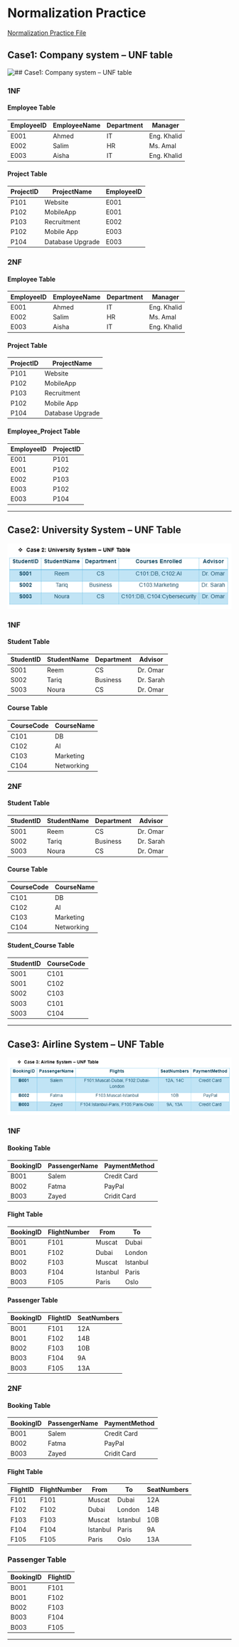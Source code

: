 ﻿# Normalization Practice

[Normalization Practice File](./PDF/Normalization-Task5.pdf)


## Case1: Company system – UNF table

![## Case1: Company system – UNF table
](./images/case1-CompanySystem.PNG)


### 1NF 
#### Employee Table
|EmployeeID   | EmployeeName  |  Department | Manager       |
|-------------|---------------|-------------|-------------- |
|E001         | Ahmed         | IT          | Eng. Khalid   |
|E002         | Salim         | HR          | Ms. Amal      |
|E003         | Aisha         | IT          | Eng. Khalid   |
#### Project Table
|ProjectID    | ProjectName     |EmployeeID   |
|-------------|---------------  |-------------|
|P101         | Website         | E001        |
|P102         | MobileApp       | E001        |
|P103         | Recruitment     | E002        |
|P102         | Mobile App      | E003        |
|P104         | Database Upgrade| E003        |

### 2NF
#### Employee Table
|EmployeeID   | EmployeeName  |  Department | Manager       |
|-------------|---------------|-------------|-------------- |
|E001         | Ahmed         | IT          | Eng. Khalid  |
|E002         | Salim         | HR          | Ms. Amal     |
|E003         | Aisha         | IT          | Eng. Khalid  |

#### Project Table
|ProjectID    | ProjectName     |
|-------------|---------------  |
|P101         | Website         | 
|P102         | MobileApp       |
|P103         | Recruitment     | 
|P102         | Mobile App      | 
|P104         | Database Upgrade| 

#### Employee_Project Table
|EmployeeID   | ProjectID     |
|-------------|---------------|
|E001         | P101          |
|E001         | P102          |
|E002         | P103          |
|E003         | P102          |
|E003         | P104          |


------------------------------


## Case2: University System – UNF Table 

![## Case2: University System – UNF Table](./images/Case2-UniversitySystem.PNG)


### 1NF

#### Student Table
|StudentID    | StudentName   |  Department  |Advisor       |
|-------------|---------------|--------------|--------------|
|S001         | Reem          | CS           | Dr. Omar     |
|S002         | Tariq         | Business     | Dr. Sarah    |
|S003         | Noura         | CS           | Dr. Omar     |



#### Course Table
|CourseCode   | CourseName    |  
|-------------|---------------|
|C101         | DB            |
|C102         | AI            |
|C103         | Marketing     |
|C104         | Networking    |


### 2NF
#### Student Table
|StudentID    | StudentName   |  Department  |Advisor       |
|-------------|---------------|--------------|--------------|
|S001         | Reem          | CS           | Dr. Omar     |
|S002         | Tariq         | Business     | Dr. Sarah    |
|S003         | Noura         | CS           | Dr. Omar     |

#### Course Table
|CourseCode   | CourseName    |
|-------------|---------------|
|C101         | DB            |
|C102         | AI            |
|C103         | Marketing     |
|C104         | Networking    |

#### Student_Course Table
|StudentID    | CourseCode    |
|-------------|---------------|
|S001         | C101          |
|S001         | C102          |
|S002         | C103          |
|S003         | C101          |
|S003         | C104          |


------------------------------

## Case3: Airline System – UNF Table

![## Case3: Airline System – UNF Table](./images/Case3-AirlineSystem.PNG)


### 1NF
#### Booking Table
|BookingID    | PassengerName |PaymentMethod   |
|-------------|---------------|----------------|
|B001         | Salem         | Credit Card    |
|B002         | Fatma         | PayPal         |
|B003         | Zayed         | Cridit Card    |

#### Flight Table
|BookingID     | FlightNumber  | From    | To       |
|-------------|---------------|-------   |-------   |
|B001         | F101          | Muscat   | Dubai    |
|B001         | F102          | Dubai    | London   |
|B002         | F103          | Muscat   | Istanbul |
|B003         | F104          | Istanbul | Paris    |
|B003         | F105          | Paris    | Oslo     |

#### Passenger Table
|BookingID    | FlightID      | SeatNumbers|
|-------------|---------------|------------|
|B001         | F101          | 12A        |
|B001         | F102          | 14B        |
|B002         | F103          | 10B        |
|B003         | F104          | 9A         |
|B003         | F105          | 13A        |

### 2NF
#### Booking Table
|BookingID    | PassengerName |PaymentMethod   |
|-------------|---------------|----------------|
|B001         | Salem         | Credit Card    |
|B002         | Fatma         | PayPal         |
|B003         | Zayed         | Cridit Card    |
#### Flight Table
|FlightID     | FlightNumber  | From     | To       |SeatNumbers|
|-------------|---------------|-------   |-------   |------------|
|F101         | F101          | Muscat   | Dubai    | 12A        |
|F102         | F102          | Dubai    | London   | 14B        |
|F103         | F103          | Muscat   | Istanbul | 10B        |
|F104         | F104          | Istanbul | Paris    | 9A         |
|F105         | F105          | Paris    | Oslo     | 13A        |

### Passenger Table
|BookingID    | FlightID      | 
|-------------|---------------|
|B001         | F101          |
|B001         | F102          |
|B002         | F103          |
|B003         | F104          |
|B003         | F105          |


------------------------------
